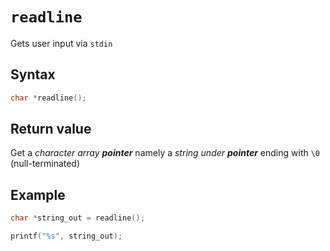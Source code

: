 # `readline`

Gets user input via `stdin`
## Syntax

```C
char *readline();
```

## Return value

Get a *character array **pointer*** namely a *string under **pointer*** ending with `\0` (null-terminated)

## Example

```C
char *string_out = readline();

printf("%s", string_out);
```
